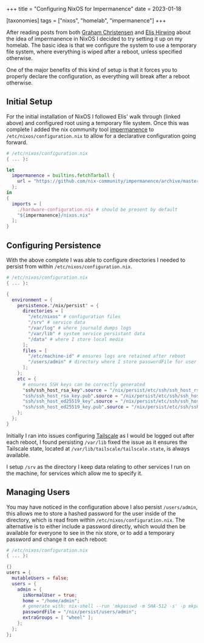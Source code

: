 +++
title = "Configuring NixOS for Impermanence"
date = 2023-01-18

[taxonomies]
tags = ["nixos", "homelab", "impermanence"]
+++

After reading posts from both [Graham Christensen](https://grahamc.com/blog/erase-your-darlings) and [Elis Hirwing](https://elis.nu/blog/2020/05/nixos-tmpfs-as-root/) about the idea of impermanence in NixOS I decided to try setting it up on my homelab. The basic idea is that we configure the system to use a temporary file system, where everything is wiped after a reboot, unless specified otherwise.

<!-- more -->

One of the major benefits of this kind of setup is that it forces you to properly declare the configuration, as everything will break after a reboot otherwise.

## Initial Setup

For the initial installation of NixOS I followed Elis' walk through (linked above) and configured root using a temporary file system. Once this was complete I added the nix community tool [impermanence](https://github.com/nix-community/impermanence) to `/etc/nixos/configuration.nix` to allow for a declarative configuration going forward. 

```nix
# /etc/nixos/configuration.nix
{ ... }:

let
  impermanence = builtins.fetchTarball {
    url = "https://github.com/nix-community/impermanence/archive/master.tar.gz";
  };
in
{
  imports = [
    ./hardware-configuration.nix # should be present by default
    "${impermanence}/nixos.nix"
  ];
}
```
## Configuring Persistence

With the above complete I was able to configure directories I needed to persist from within `/etc/nixos/configuration.nix`.

```nix
# /etc/nixos/configuration.nix
{ ... }:

{
  environment = {
    persistence."/nix/persist" = {
      directories = [
        "/etc/nixos" # configuration files
        "/srv" # service data
        "/var/log" # where journald dumps logs
        "/var/lib" # system service persistant data
        "/data" # where I store local media
      ];
      files = [
        "/etc/machine-id" # ensures logs are retained after reboot
        "/users/admin" # directory where I store passwordFile for user
      ];
    };
    etc = {
      # ensures SSH keys can be correctly generated
      "ssh/ssh_host_rsa_key".source = "/nix/persist/etc/ssh/ssh_host_rsa_key";
      "ssh/ssh_host_rsa_key.pub".source = "/nix/persist/etc/ssh/ssh_host_rsa_key.pub";
      "ssh/ssh_host_ed25519_key".source = "/nix/persist/etc/ssh/ssh_host_ed25519_key";
      "ssh/ssh_host_ed25519_key.pub".source = "/nix/persist/etc/ssh/ssh_host_ed25519_key.pub";
    };
  };
}
```

Initially I ran into issues configuring [Tailscale](https://tailscale.com/) as I would be logged out after each reboot, I found persisting `/var/lib` fixed the issue as it ensures the Tailscale state, located at `/var/lib/tailscale/tailscale.state`, is always available.

I setup `/srv` as the directory I keep data relating to other services I run on the machine, for services which allow me to specify it.

## Managing Users

You may have noticed in the configuration above I also persist `/users/admin`, this allows me to store a hashed password for the user inside of the directory, which is read from within `/etc/nixos/configuration.nix`. The alternative is to either include a password directly, which would then be available for everyone to see in the nix store, or to add a temporary password and change it on each reboot:

```nix
# /etc/nixos/configuration.nix
{ ... }:

{}
users = {
  mutableUsers = false;
  users = {
    admin = {
      isNormalUser = true;
      home = "/home/admin";
      # generate with: nix-shell --run 'mkpasswd -m SHA-512 -s' -p mkpasswd
      passwordFile = "/nix/persist/users/admin";
      extraGroups = [ "wheel" ];
    };
  };
};
```


